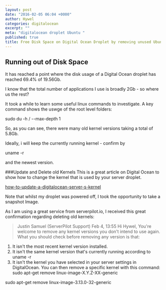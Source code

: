 ```yaml
---
layout: post
date: "2016-02-05 06:04 +0000"
author: Hywel
categories: digitalocean
excerpt: ""
meta: "digitalocean droplet Ubuntu "
published: true
title: Free Disk Space on Digital Ocean Droplet by removing unused Ubuntu versions
---
```


## Running out of Disk Space
It has reached a point where the disk usage of a Digital Ocean droplet has reached 69.4% of 19.56Gb.  

I know that the total number of applications I use is broadly 2Gb - so where us the rest?

It took a while to learn some useful linux commands to investigate.  A key command shows the uswge of the root level folders:

sudo du -h / --max-depth 1 

So, as you can see, there were many old kernel versions taking a total of 5.8Gb.

Ideally, i will keep the currently running kernel  - confirm by 

uname -r

and the newest version.


###Update and  Delete old Kernels
This is a great article on Digital Ocean to show how to change the kernel that is used by your server droplet. 

[how-to-update-a-digitalocean-server-s-kernel](https://www.digitalocean.com/community/tutorials/how-to-update-a-digitalocean-server-s-kernel)

Note that whilst my droplet was powered off, I took the opportunity to take a snapshot Image.

As I am using a great service from serverpilot.io, I received this great confirmation regarding deleting old kernels:

> Justin Samuel (ServerPilot Support)
Feb 4, 13:55
Hi Hywel,
You're welcome to remove any kernel versions you don't intend to use again. What you should check before removing any version is that:
1) It isn't the most recent kernel version installed.
2) It isn't the same kernel version that's currently running according to uname -r
3) It isn't the kernel you have selected in your server settings in DigitalOcean.
You can then remove a specific kernel with this command:
sudo apt-get remove linux-image-X.Y.Z-XX-generic

sudo apt-get remove linux-image-3.13.0-32-generic


